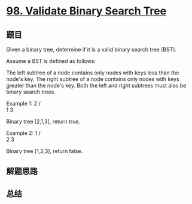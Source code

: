 # [98. Validate Binary Search Tree](https://leetcode.com/problems/validate-binary-search-tree/)

## 题目

        
Given a binary tree, determine if it is a valid binary search tree (BST).



Assume a BST is defined as follows:

The left subtree of a node contains only nodes with keys less than the node's key.
The right subtree of a node contains only nodes with keys greater than the node's key.
Both the left and right subtrees must also be binary search trees.



Example 1:
    2
   / \
  1   3

Binary tree [2,1,3], return true.


Example 2:
    1
   / \
  2   3

Binary tree [1,2,3], return false.

      

## 解题思路


## 总结


